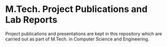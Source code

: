 # M.Tech. Project Publications and Lab Reports
Project publications and presentations are kept in this repository which are carried out as part of M.Tech. in Computer Science and Engineering.
